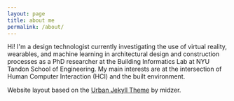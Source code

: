 ```yaml
---
layout: page
title: about me
permalink: /about/
---
```


Hi! I'm a design technologist currently investigating the use of virtual reality, wearables, and machine learning in architectural design and construction processes as a PhD researcher at the Building Informatics Lab at NYU Tandon School of Engineering. My main interests are at the intersection of Human Computer Interaction (HCI) and the built environment.






Website layout based on the [Urban Jekyll Theme](https://github.com/midzer/urban-theme) by midzer.